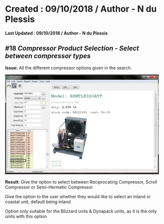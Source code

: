 # Created : 09/10/2018 / Author - N du Plessis
#### Last Updated : 09/10/2018 / Author - N du Plessis

##  #18 **_Compressor Product Selection - Select between compressor types_**

**Issue:** All the different compressor options given in the search.

![alt text](BlizzardSelect.JPG "CP Selection issue")

**Result:** Give the option to select between Reciprocating Compressor, Scroll Compressor or Semi-Hermetic Compressor

Give the option to the user whether they would like to select an inland or coastal unit, default being inland

Option only suitable for the Blizzard units & Dynapack units, as it is the only units with this option

